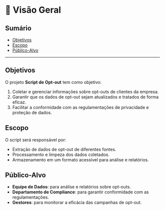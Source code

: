 # 📖 Visão Geral

## Sumário
- [Objetivos](#objetivos)
- [Escopo](#escopo)
- [Público-Alvo](#público-alvo)

---

## Objetivos

O projeto **Script de Opt-out** tem como objetivo:

1. Coletar e gerenciar informações sobre opt-outs de clientes da empresa.
2. Garantir que os dados de opt-out sejam atualizados e tratados de forma eficaz.
3. Facilitar a conformidade com as regulamentações de privacidade e proteção de dados.

## Escopo

O script será responsável por:
- Extração de dados de opt-out de diferentes fontes.
- Processamento e limpeza dos dados coletados.
- Armazenamento em um formato acessível para análise e relatórios.

## Público-Alvo

- **Equipe de Dados**: para análise e relatórios sobre opt-outs.
- **Departamento de Compliance**: para garantir conformidade com as regulamentações.
- **Gestores**: para monitorar a eficácia das campanhas de opt-out.